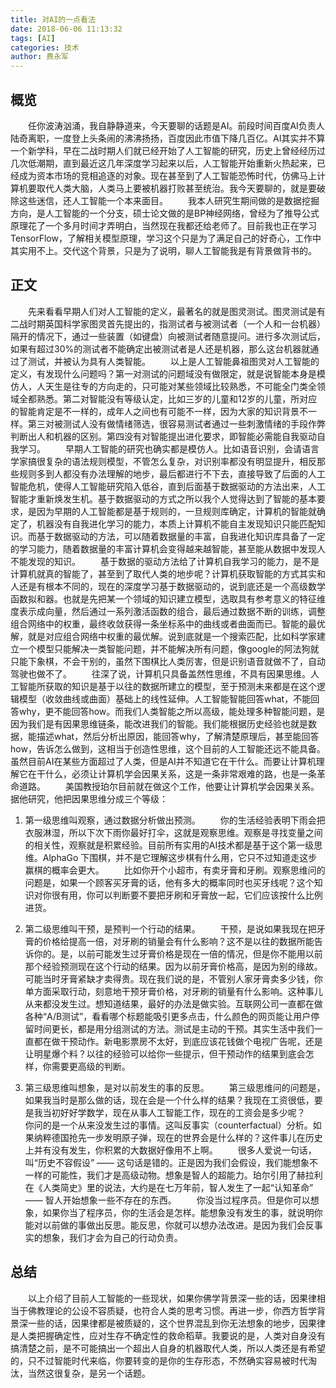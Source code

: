 ```yaml
---
title: 对AI的一点看法
date: 2018-06-06 11:13:32
tags: [AI]
categories: 技术
author: 费永军
---
```


## 概览
&emsp;&emsp;任你波涛汹涌，我自静静道来，今天要聊的话题是AI。前段时间百度AI负责人陆奇离职，一度登上头条闹的沸沸扬扬，百度因此市值下降几百亿。AI其实并不算一个新学科，早在二战时期人们就已经开始了人工智能的研究，历史上曾经经历过几次低潮期，直到最近这几年深度学习起来以后，人工智能开始重新火热起来，已经成为资本市场的竞相追逐的对象。现在甚至到了人工智能恐怖时代，仿佛马上计算机要取代人类大脑，人类马上要被机器打败甚至统治。我今天要聊的，就是要破除这些迷信，还人工智能一个本来面目。
&emsp;&emsp;我本人研究生期间做的是数据挖掘方向，是人工智能的一个分支，硕士论文做的是BP神经网络，曾经为了推导公式原理花了一个多月时间才弄明白，当然现在我都还给老师了。目前我也正在学习TensorFlow，了解相关模型原理，学习这个只是为了满足自己的好奇心，工作中其实用不上。交代这个背景，只是为了说明，聊人工智能我是有背景做背书的。


## 正文
&emsp;&emsp;先来看看早期人们对人工智能的定义，最著名的就是图灵测试。图灵测试是有二战时期英国科学家图灵首先提出的，指测试者与被测试者（一个人和一台机器）隔开的情况下，通过一些装置（如键盘）向被测试者随意提问。进行多次测试后，如果有超过30%的测试者不能确定出被测试者是人还是机器，那么这台机器就通过了测试，并被认为具有人类智能。
&emsp;&emsp;以上是人工智能鼻祖图灵对人工智能的定义，有发现什么问题吗？第一对测试的问题域没有做限定，就是说智能本身是模仿人，人天生是往专的方向走的，只可能对某些领域比较熟悉，不可能全门类全领域全都熟悉。第二对智能没有等级认定，比如三岁的儿童和12岁的儿童，所对应的智能肯定是不一样的，成年人之间也有可能不一样，因为大家的知识背景不一样。第三对被测试人没有做情绪筛选，很容易测试者通过一些刺激情绪的手段作弊判断出人和机器的区别。第四没有对智能提出进化要求，即智能必需能自我驱动自我学习。
&emsp;&emsp;早期人工智能的研究也确实都是模仿人。比如语音识别，会请语言学家搞很复杂的语法规则模型，不管怎么复杂，对识别率都没有明显提升，相反那些规则多到人都没有办法理解的地步，最后都进行不下去，直接导致了后面的人工智能危机，使得人工智能研究陷入低谷，直到后面基于数据驱动的方法出来，人工智能才重新焕发生机。基于数据驱动的方式之所以我个人觉得达到了智能的基本要求，是因为早期的人工智能都是基于规则的，一旦规则库确定，计算机的智能就确定了，机器没有自我进化学习的能力，本质上计算机不能自主发现知识只能匹配知识。而基于数据驱动的方法，可以随着数据量的丰富，自我进化知识库具备了一定的学习能力，随着数据量的丰富计算机会变得越来越智能，甚至能从数据中发现人不能发现的知识。
&emsp;&emsp;基于数据的驱动方法给了计算机自我学习的能力，是不是计算机就真的智能了，甚至到了取代人类的地步呢？计算机获取智能的方式其实和人还是有根本不同的，现在的深度学习基于数据驱动的，说到底还是一个高级数学函数拟和器。也就是先把某一个领域的知识建立模型，选取具有参考意义的特征维度表示成向量，然后通过一系列激活函数的组合，最后通过数据不断的训练，调整组合网络中的权重，最终收敛获得一条坐标系中的曲线或者曲面而已。智能的最优解，就是对应组合网络中权重的最优解。说到底就是一个搜索匹配，比如科学家建立一个模型只能解决一类智能问题，并不能解决所有问题，像google的阿法狗就只能下象棋，不会干别的，虽然下围棋比人类厉害，但是识别语音就做不了，自动驾驶也做不了。
&emsp;&emsp;往深了说，计算机只具备盖然性思维，不具有因果思维。人工智能所获取的知识是基于以往的数据所建立的模型，至于预测未来都是在这个逻辑模型（收敛曲线或曲面）基础上的线性延伸。人工智能智能回答what，不能回答why，更不能回答how。而我们人类智能之所以高级，能处理多种智能问题，是因为我们是有因果思维链条，能改进我们的智能。我们能根据历史经验也就是数据，能描述what，然后分析出原因，能回答why，了解清楚原理后，甚至能回答how，告诉怎么做到，这相当于创造性思维，这个目前的人工智能还远不能具备。虽然目前AI在某些方面超过了人类，但是AI并不知道它在干什么。而要让计算机理解它在干什么，必须让计算机学会因果关系，这是一条非常艰难的路，也是一条革命道路。
&emsp;&emsp;美国教授珀尔目前就在做这个工作，他要让计算机学会因果关系。据他研究，他把因果思维分成三个等级：
1. 第一级思维叫观察，通过数据分析做出预测。
&emsp;&emsp;你的生活经验表明下雨会把衣服淋湿，所以下次下雨你最好打伞，这就是观察思维。观察是寻找变量之间的相关性，观察就是积累经验。目前所有实用的AI技术都是基于这个第一级思维。AlphaGo 下围棋，并不是它理解这步棋有什么用，它只不过知道走这步赢棋的概率会更大。
&emsp;&emsp;比如你开个小超市，有卖牙膏和牙刷。观察思维问的问题是，如果一个顾客买牙膏的话，他有多大的概率同时也买牙线呢？这个知识对你很有用，你可以判断要不要把牙刷和牙膏放一起，它们应该按什么比例进货。

2. 第二级思维叫干预，是预判一个行动的结果。
&emsp;&emsp;干预，是说如果我现在把牙膏的价格给提高一倍，对牙刷的销量会有什么影响？这不是以往的数据所能告诉你的。是，以前可能发生过牙膏价格是现在一倍的情况，但是你不能用以前那个经验预测现在这个行动的结果。因为以前牙膏价格高，是因为别的缘故。可能当时牙膏紧缺才卖得贵。现在我们说的是，不管别人家牙膏卖多少钱，你单方面采取行动，刻意地干预牙膏价格，对牙刷的销量有什么影响。这种事儿从来都没发生过。想知道结果，最好的办法是做实验。互联网公司一直都在做各种“A/B测试”，看看哪个标题能吸引更多点击，什么颜色的网页能让用户停留时间更长，都是用分组测试的方法。测试是主动的干预。其实生活中我们一直都在做干预动作。新电影票房不太好，到底应该花钱做个电视广告呢，还是让明星爆个料？以往的经验可以给你一些提示，但干预动作的结果到底会怎样，你需要更高级的判断。

3. 第三级思维叫想象，是对以前发生的事的反思。
&emsp;&emsp;第三级思维问的问题是，如果我当时是那么做的话，现在会是一个什么样的结果？我现在工资很低，要是我当初好好学数学，现在从事人工智能工作，现在的工资会是多少呢？
&emsp;&emsp;你问的是一个从来没发生过的事情。这叫反事实（counterfactual）分析。如果纳粹德国抢先一步发明原子弹，现在的世界会是什么样的？这件事儿在历史上并有没有发生，你积累的大数据好像用不上啊。
&emsp;&emsp;很多人爱说一句话，叫“历史不容假设” —— 这句话是错的。正是因为我们会假设，我们能想象不一样的可能性，我们才是高级动物。想象是智人的超能力。珀尔引用了赫拉利在《人类简史》里的说法，大约是在七万年前，智人发生了一起“认知革命” —— 智人开始想象一些不存在的东西。
&emsp;&emsp;你没当过程序员。但是你可以想象，如果你当了程序员，你的生活会是怎样。能想象没有发生的事，就说明你能对以前做的事做出反思。能反思，你就可以想办法改进。是因为我们会反事实的想象，我们才会为自己的行动负责。

## 总结
&emsp;&emsp;以上介绍了目前人工智能的一些现状，如果你佛学背景深一些的话，因果律相当于佛教理论的公设不容质疑，也符合人类的思考习惯。再进一步，你西方哲学背景深一些的话，因果律都是被质疑的，这个世界混乱到你无法想象的地步，因果律是人类把握确定性，应对生存不确定性的救命稻草。我要说的是，人类对自身没有搞清楚之前，是不可能搞出一个超出人自身的机器取代人类，所以人类还是有希望的，只不过智能时代来临，你要转变的是你的生存形态，不然确实容易被时代淘汰，当然这很复杂，是另一个话题。
